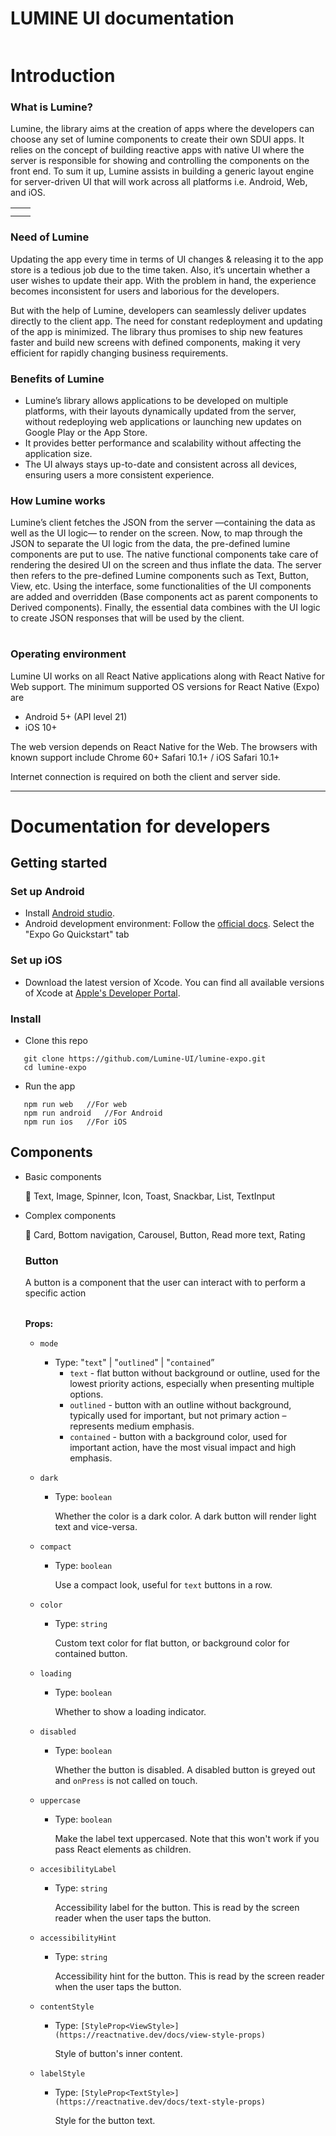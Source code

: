 # LUMINE UI documentation

|  |  |
| --- | --- |

# **Introduction**

### What is Lumine?

Lumine, the library aims at the creation of apps where the developers can choose any set of lumine components to create their own SDUI apps. It relies on the concept of building reactive apps with native UI where the server is responsible for showing and controlling the components on the front end. To sum it up, Lumine assists in building a generic layout engine for server-driven UI that will work across all platforms i.e. Android, Web, and iOS.

|  |  |
| --- | --- |
|  |  |
|  |  |

### Need of Lumine

Updating the app every time in terms of UI changes & releasing it to the app store is a tedious job due to the time taken. Also, it’s uncertain whether a user wishes to update their app. With the problem in hand, the experience becomes inconsistent for users and laborious for the developers.

But with the help of Lumine, developers can seamlessly deliver updates directly to the client app. The need for constant redeployment and updating of the app is minimized. The library thus promises to ship new features faster and build new screens with defined components, making it very efficient for rapidly changing business requirements.

### Benefits of Lumine

- Lumine’s library allows applications to be developed on multiple platforms, with their layouts dynamically updated from the server, without redeploying web applications or launching new updates on Google Play or the App Store.
- It provides better performance and scalability without affecting the application size.
- The UI always stays up-to-date and consistent across all devices, ensuring users a more consistent experience.

### How Lumine works

Lumine’s client fetches the JSON from the server —containing the data as well as the UI logic— to render on the screen.  Now, to map through the JSON to separate the UI logic from the data, the pre-defined lumine components are put to use. The native functional components take care of rendering the desired UI on the screen and thus inflate the data. The server then refers to the pre-defined Lumine components such as Text, Button, View, etc. Using the interface, some functionalities of the UI components are added and overridden (Base components act as parent components to Derived components). Finally, the essential data combines with the UI logic to create JSON responses that will be used by the client.

|  |  |
| --- | --- |

### Operating environment

Lumine UI works on all React Native applications along with React Native for Web support. The minimum supported OS versions for React Native (Expo) are

- Android 5+ (API level 21)
- iOS 10+

The web version depends on React Native for the Web. The browsers with known support include Chrome 60+ Safari 10.1+ / iOS Safari 10.1+

Internet connection is required on both the client and server side.

---

# **Documentation for developers**

## Getting started

### **Set up Android**

- Install [Android studio](https://developer.android.com/studio).
- Android development environment: Follow the [official docs](https://reactnative.dev/docs/environment-setup). Select the "Expo Go Quickstart" tab

### **Set up iOS**

- Download the latest version of Xcode. You can find all available versions of Xcode at [Apple's Developer Portal](http://developer.apple.com/download/more/).

### **Install**

- Clone this repo

```
   git clone https://github.com/Lumine-UI/lumine-expo.git
   cd lumine-expo
```

- Run the app

```
   npm run web   //For web
   npm run android   //For Android
   npm run ios   //For iOS
```

## Components

- Basic components
    
    <aside>
    📌 Text, Image, Spinner, Icon, Toast, Snackbar, List, TextInput
    
    </aside>
    
- Complex components
    
    <aside>
    📌 Card, Bottom navigation, Carousel, Button, Read more text, Rating
    
    </aside>
    
    ### Button
    
    A button is a component that the user can interact with to perform a specific action
    
    |  |  |
    | --- | --- |
    
    **Props:**
    
    - `mode`
        - Type: "`text`" | "`outlined`" | "`contained`”
            - `text` - flat button without background or outline, used for the lowest priority actions, especially when presenting multiple options.
            - `outlined` - button with an outline without background, typically used for important, but not primary action – represents medium emphasis.
            - `contained` - button with a background color, used for important action, have the most visual impact and high emphasis.
    - `dark`
        - Type: `boolean`
            
            Whether the color is a dark color. A dark button will render light text and vice-versa.
            
    - `compact`
        - Type: `boolean`
            
            Use a compact look, useful for `text` buttons in a row.
            
    - `color`
        - Type: `string`
            
            Custom text color for flat button, or background color for contained button.
            
    - `loading`
        - Type: `boolean`
            
            Whether to show a loading indicator.
            
    - `disabled`
        - Type: `boolean`
            
            Whether the button is disabled. A disabled button is greyed out and `onPress` is not called on touch.
            
    - `uppercase`
        - Type: `boolean`
            
            Make the label text uppercased. Note that this won't work if you pass React elements as children.
            
    - `accesibilityLabel`
        - Type: `string`
            
            Accessibility label for the button. This is read by the screen reader when the user taps the button.
            
    - `accessibilityHint`
        - Type: `string`
            
            Accessibility hint for the button. This is read by the screen reader when the user taps the button.
            
    - `contentStyle`
        - Type: `[StyleProp<ViewStyle>](https://reactnative.dev/docs/view-style-props)`
            
            Style of button's inner content.
            
    - `labelStyle`
        - Type: `[StyleProp<TextStyle>](https://reactnative.dev/docs/text-style-props)`
            
            Style for the button text.
